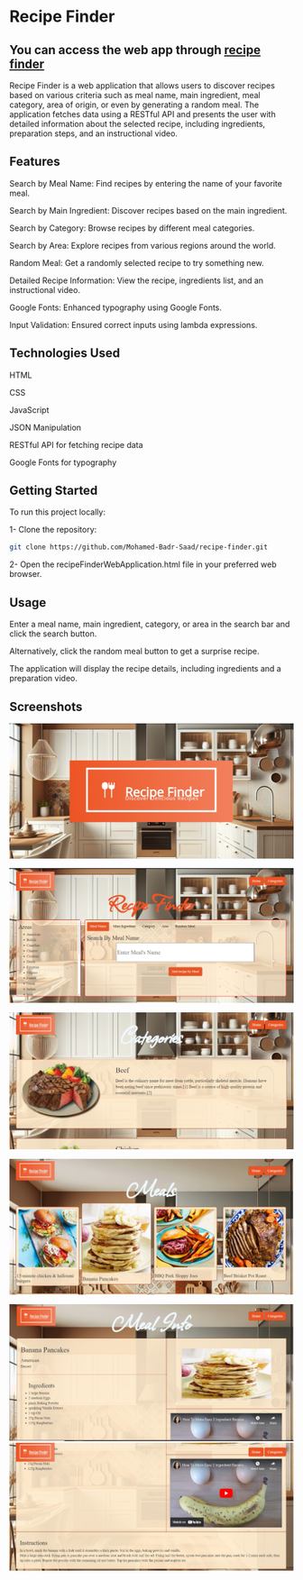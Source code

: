 # Recipe Finder 
## You can access the web app through [recipe finder](https://recipe-finder-app-nu.vercel.app/home.html)

Recipe Finder is a web application that allows users to discover recipes based on various criteria such as meal name, main ingredient, meal category, area of origin, or even by generating a random meal. The application fetches data using a RESTful API and presents the user with detailed information about the selected recipe, including ingredients, preparation steps, and an instructional video.

## Features
Search by Meal Name: Find recipes by entering the name of your favorite meal.

Search by Main Ingredient: Discover recipes based on the main ingredient.

Search by Category: Browse recipes by different meal categories.

Search by Area: Explore recipes from various regions around the world.

Random Meal: Get a randomly selected recipe to try something new.

Detailed Recipe Information: View the recipe, ingredients list, and an instructional video.

Google Fonts: Enhanced typography using Google Fonts.

Input Validation: Ensured correct inputs using lambda expressions.


## Technologies Used
HTML

CSS

JavaScript

JSON Manipulation

RESTful API for fetching recipe data

Google Fonts for typography

## Getting Started
To run this project locally:

1- Clone the repository:

```bash
git clone https://github.com/Mohamed-Badr-Saad/recipe-finder.git
```
2- Open the recipeFinderWebApplication.html file in your preferred web browser.


## Usage
Enter a meal name, main ingredient, category, or area in the search bar and click the search button.

Alternatively, click the random meal button to get a surprise recipe.

The application will display the recipe details, including ingredients and a preparation video.


## Screenshots

![Recipe Finder](screenshots/Screenshot1.jpg)

![Recipe Finder Home Page](screenshots/Screenshot_home.jpg)

![Recipe Finder Categories Page](screenshots/Screenshot_categories.jpg)

![Recipe Finder Meals Page](screenshots/Screenshot_meals.jpg)

![Recipe Finder Meal Info Page](screenshots/Screenshot_meal_info.jpg)
![Recipe Finder Meal Info Page](screenshots/Screenshot_meal_info2.jpg)

